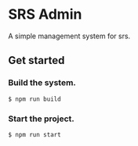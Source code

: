 # SRS Admin

A simple management system for srs.

## Get started

### Build the system.

```
$ npm run build 
```

### Start the project.

```
$ npm run start
```
